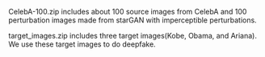 CelebA-100.zip includes about 100 source images from CelebA and 100 perturbation images made from starGAN with imperceptible perturbations.  

target_images.zip includes three target images(Kobe, Obama, and Ariana). We use these target images to do deepfake.  
